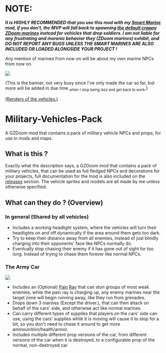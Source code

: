 # NOTE:
***It is HIGHLY RECOMMENDED that you use this mod with my [Smart Marine](https://github.com/inkoalawetrust/Smart-Marines/) mod, if you don't, the MVP will fall back to spawning [the default crappy ZDoom marines](https://zdoom.org/wiki/Classes:ScriptedMarine) instead for vehicles that drop soldiers. I am not liable for any frustrating and moronic behavior they (ZDoom marines) exhibit, and DO NOT REPORT ANY BUGS UNLESS THE SMART MARINES ARE ALSO INCLUDED OR LOADED ALONGSIDE YOUR PROJECT !***

Any mention of marines from now on will be about my own marine NPCs from now on.

![](https://i.imgur.com/OcBtUzo.png)

(This is the banner, not very busy since I've only made the car so far, but more will be added in due time <sub>when I stop being lazy and get back to work</sub>.)

[(Renders of the vehicles.)](https://imgur.com/a/KUhbDRZ)

# Military-Vehicles-Pack
A GZDoom mod that contains a pack of military vehicle NPCs and props, for use in mods and maps.

## What is this ?
Exactly what the description says, a GZDoom mod that contains a pack of military vehicles, that can be used as full fledged NPCs and decorations for your projects, full documentation for the mod is also included on the [releases](https://github.com/inkoalawetrust/Military-Vehicles-Pack/releases) section. The vehicle sprites and models are all made by me unless otherwise specified.

## What can they do ? (Overview)

### In general (Shared by all vehicles)
- Includes a working headlight system, where the vehicles will turn their headlights on and off dynamically if the area around them gets too dark.
- Try to keep their distance away from all enemies, instead of just blindly charging into their opponents' face like NPCs normally do.
- Eventually stop chasing their enemy if it has gone out of sight for too long. Instead of trying to chase them forever like normal NPCs.
### The Army Car
![](https://i.imgur.com/92UUuKGm.jpg)
- Includes an (Optional) [Pain](https://www.youtube.com/watch?v=kzG4oEutPbA) [Ray](https://en.wikipedia.org/wiki/Active_Denial_System) that can stun groups of most weak enemies, while the pain ray is charging up, any enemy marines near the target zone will begin running away, like they run from grenades.
- Drops down 3 marines (Except the driver.), that can then attack on behalf of the cars' side, and otherwise act like normal marines.
- Can carry different types of supplies that players on the cars' side can use, using the cars' supplies while it is moving will cause it to stop for a bit, so you don't need to chase it around to get more ammounition/health/armor.
- Includes multiple different prop versions of the car, from different versions of the car when it is destroyed, to a configurable prop of the normal, non-destroyed car.
